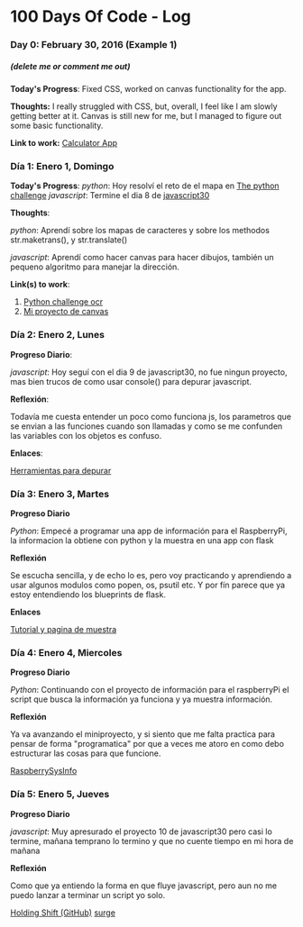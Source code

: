 # 100 Days Of Code - Log

### Day 0: February 30, 2016 (Example 1)
##### (delete me or comment me out)

**Today's Progress**: Fixed CSS, worked on canvas functionality for the app.

**Thoughts:** I really struggled with CSS, but, overall, I feel like I am slowly getting better at it. Canvas is still new for me, but I managed to figure out some basic functionality.

**Link to work:** [Calculator App](http://www.example.com)

### Día 1: Enero 1, Domingo

**Today's Progress**: 
*python*: Hoy resolví el reto de el mapa en [The python challenge](http://www.pythonchallenge.com/pc/def/map.html) 
*javascript*: Termine el dia 8 de [javascript30](http://javascript30.com)

**Thoughts**: 

*python*: Aprendí sobre los mapas de caracteres y sobre los methodos str.maketrans(), y str.translate()

*javascript*: Aprendí como hacer canvas para hacer dibujos, también un pequeno algoritmo para manejar la dirección.

**Link(s) to work**:

1. [Python challenge ocr](http://www.pythonchallenge.com/pc/def/ocr.html)
2. [Mi proyecto de canvas](https://github.com/ponkbrown/30ProyectosJavascript/tree/master/8Canvas)

### Día 2: Enero 2, Lunes

**Progreso Diario**:

*javascript*: Hoy seguí con el dia 9 de javascript30, no fue ningun proyecto, mas bien
trucos de como usar console() para depurar javascript.

**Reflexión**:

Todavía me cuesta entender un poco como funciona js, los parametros que se envian a las funciones cuando son llamadas
y como se me confunden las variables con los objetos es confuso.

**Enlaces**:

[Herramientas para depurar](https://github.com/ponkbrown/30ProyectosJavascript/tree/master/9Tools)

### Día 3: Enero 3, Martes

**Progreso Diario**

*Python*: Empecé a programar una app de información para el RaspberryPi, la informacion la obtiene con python y la muestra
en una app con flask

**Reflexión**

Se escucha sencilla, y de echo lo es, pero voy practicando y aprendiendo a usar algunos modulos como popen, os, psutil etc. Y por 
fín parece que ya estoy entendiendo los blueprints de flask.

**Enlaces**

[Tutorial y pagina de muestra](http://www.ashokraja.me/post/Raspberry-Pi-System-Information-Web-Application-with-Python-and-Flask.aspx)

### Día 4: Enero 4, Miercoles

**Progreso Diario**

*Python*: Continuando con el proyecto de información para el raspberryPi
el script que busca la información ya funciona y ya muestra información.

**Reflexión**

Ya va avanzando el miniproyecto, y si siento que me falta practica para 
pensar de forma "programatica" por que a veces me atoro en como debo 
estructurar las cosas para que funcione.

[RaspberrySysInfo](https://github.com/ponkbrown/RaspberrySysInfo)

### Día 5: Enero 5, Jueves

**Progreso Diario**

*javascript*: Muy apresurado el proyecto 10 de javascript30 pero casi lo
termine, mañana temprano lo termino y que no cuente tiempo en mi hora de
mañana

**Reflexión**

Como que ya entiendo la forma en que fluye javascript, pero aun no me puedo
lanzar a terminar un script yo solo.

[Holding Shift (GitHub)](https://github.com/ponkbrown/30ProyectosJavascript/tree/master/10%20HoldShift) [surge](https://hold-shift.surge.sh)
